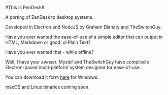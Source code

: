 #This is PenDesk#


A porting of ZenDesk to desktop systems.

Developed in Electron and NodeJS by Graham Dianaty and TheSwitchGuy.

Have you ever wanted the ease-of-use of a simple editor that can output in HTML, Markdown or good' ol Plain Text?

Have you ever wanted that - while offline?&nbsp;

Well, I have your awnser. Myslef and TheSwitchGuy have compiled a Electron-based multi-platform system designed for ease-of-use.

You can download it form [here](https://github.com/gdianaty/pendesk/releases)&nbsp;for Windows.

macOS and Linux binaries coming soon.
